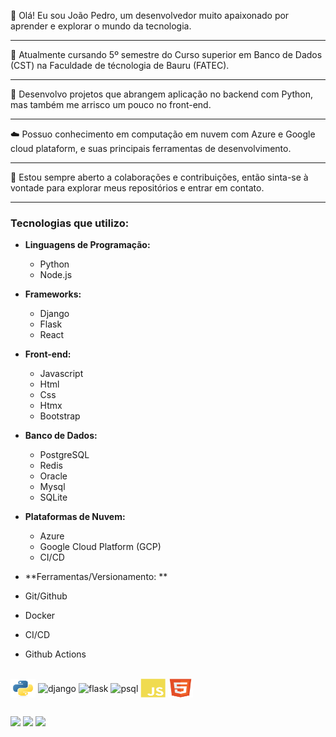 👋 Olá! Eu sou João Pedro, um desenvolvedor muito apaixonado por aprender e explorar o mundo da tecnologia.

--- 

💼 Atualmente cursando 5º semestre do Curso superior em Banco de Dados (CST) na Faculdade de técnologia de Bauru (FATEC).

---

🌱 Desenvolvo projetos que abrangem aplicação no backend com Python, mas também me arrisco um pouco no front-end.

---

☁️ Possuo conhecimento em computação em nuvem com Azure e Google cloud plataform, e suas principais ferramentas de desenvolvimento.

---

🚀 Estou sempre aberto a colaborações e contribuições, então sinta-se à vontade para explorar meus repositórios e entrar em contato.

---

### Tecnologias que utilizo:
- **Linguagens de Programação:**
  - Python
  - Node.js
 
- **Frameworks:**
  - Django
  - Flask
  - React
 
- **Front-end:**
  - Javascript
  - Html
  - Css
  - Htmx
  - Bootstrap

- **Banco de Dados:**
  - PostgreSQL
  - Redis
  - Oracle
  - Mysql
  - SQLite

- **Plataformas de Nuvem:**
  - Azure
  - Google Cloud Platform (GCP)
  - CI/CD

- **Ferramentas/Versionamento: **
- Git/Github
- Docker
- CI/CD
- Github Actions

  

<div style="display: inline_block"><br>
  <img align="center" alt="python" height="30" width="40" src="https://raw.githubusercontent.com/devicons/devicon/master/icons/python/python-original.svg">
   <img align="center" alt="django" height="30" width="40" src="https://github.com/marwin1991/profile-technology-icons/assets/62091613/9bf5650b-e534-4eae-8a26-8379d076f3b4">
   <img align="center" alt="flask" height="30" width="40" src="https://user-images.githubusercontent.com/25181517/183423775-2276e25d-d43d-4e58-890b-edbc88e915f7.png">
  <img align="center" alt="psql" height="30" width="40" src="https://user-images.githubusercontent.com/25181517/117208740-bfb78400-adf5-11eb-97bb-09072b6bedfc.png">
  <img align="center" alt="js" height="30" width="40" src="https://raw.githubusercontent.com/devicons/devicon/master/icons/javascript/javascript-plain.svg">
  <img align="center" alt="HTML" height="30" width="40" src="https://raw.githubusercontent.com/devicons/devicon/master/icons/html5/html5-original.svg">
  


</div>

  ##
  <div> 
   <a href=https://www.instagram.com//" target="_blank"><img src="https://img.shields.io/badge/-Instagram-%23E4405F?style=for-the-badge&logo=instagram&logoColor=white" target="_blank"></a>
  <a href="https://www.linkedin.com/in/jo%C3%A3o-pedro-gomes-de-souza-0224611a1/" target="_blank"><img src="https://img.shields.io/badge/LinkedIn-0077B5?style=for-the-badge&logo=linkedin&logoColor=white" target="_blank"></a> 
  <a href = "mailto:joaogood@outlook.com"><img src="https://img.shields.io/badge/-Gmail-%23333?style=for-the-badge&logo=gmail&logoColor=white" target="_blank"></a>
 
  
</div>
